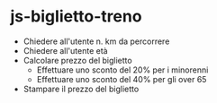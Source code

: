 # js-biglietto-treno

- Chiedere all'utente n. km da percorrere
- Chiedere all'utente età
- Calcolare prezzo del biglietto
  - Effettuare uno sconto del 20% per i minorenni
  - Effettuare uno sconto del 40% per gli over 65
- Stampare il prezzo del biglietto
